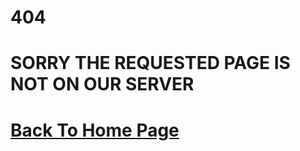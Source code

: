 # 404 #


# SORRY THE REQUESTED PAGE IS NOT ON OUR SERVER #


# [Back To Home Page](https://impulseai.github.io/API-Error-Codes/ "Impulse AI API Error's")
